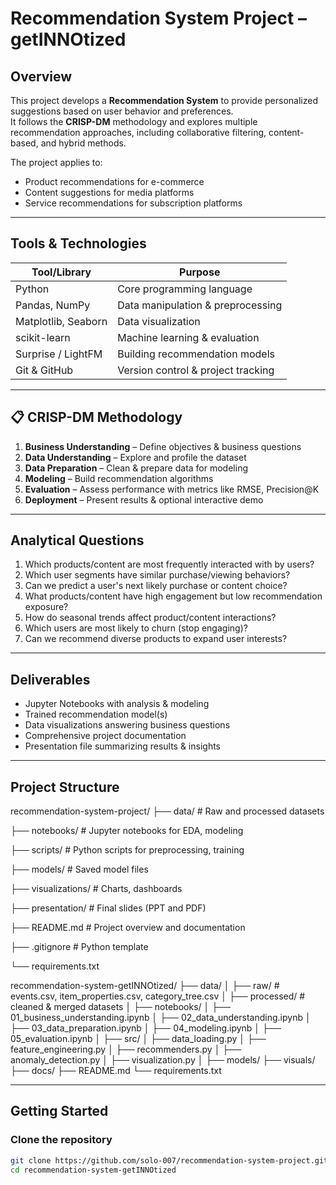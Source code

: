 # Recommendation System Project – getINNOtized

## Overview
This project develops a **Recommendation System** to provide personalized suggestions based on user behavior and preferences.  
It follows the **CRISP-DM** methodology and explores multiple recommendation approaches, including collaborative filtering, content-based, and hybrid methods.

The project applies to:
- Product recommendations for e-commerce
- Content suggestions for media platforms
- Service recommendations for subscription platforms

---

## Tools & Technologies
| Tool/Library         | Purpose |
|----------------------|---------|
| Python               | Core programming language |
| Pandas, NumPy        | Data manipulation & preprocessing |
| Matplotlib, Seaborn  | Data visualization |
| scikit-learn         | Machine learning & evaluation |
| Surprise / LightFM   | Building recommendation models |
| Git & GitHub         | Version control & project tracking |

---

## 📋 CRISP-DM Methodology
1. **Business Understanding** – Define objectives & business questions
2. **Data Understanding** – Explore and profile the dataset
3. **Data Preparation** – Clean & prepare data for modeling
4. **Modeling** – Build recommendation algorithms
5. **Evaluation** – Assess performance with metrics like RMSE, Precision@K
6. **Deployment** – Present results & optional interactive demo

---

## Analytical Questions
1. Which products/content are most frequently interacted with by users?
2. Which user segments have similar purchase/viewing behaviors?
3. Can we predict a user's next likely purchase or content choice?
4. What products/content have high engagement but low recommendation exposure?
5. How do seasonal trends affect product/content interactions?
6. Which users are most likely to churn (stop engaging)?
7. Can we recommend diverse products to expand user interests?

---

## Deliverables
- Jupyter Notebooks with analysis & modeling
- Trained recommendation model(s)
- Data visualizations answering business questions
- Comprehensive project documentation
- Presentation file summarizing results & insights

---

## Project Structure

recommendation-system-project/
├── data/                  # Raw and processed datasets

├── notebooks/             # Jupyter notebooks for EDA, modeling

├── scripts/               # Python scripts for preprocessing, training

├── models/                # Saved model files

├── visualizations/        # Charts, dashboards

├── presentation/          # Final slides (PPT and PDF)

├── README.md              # Project overview and documentation

├── .gitignore             # Python template

└── requirements.txt

recommendation-system-getINNOtized/
├── data/
│   ├── raw/               # events.csv, item_properties.csv, category_tree.csv
│   ├── processed/         # cleaned & merged datasets
│
├── notebooks/
│   ├── 01_business_understanding.ipynb
│   ├── 02_data_understanding.ipynb
│   ├── 03_data_preparation.ipynb
│   ├── 04_modeling.ipynb
│   ├── 05_evaluation.ipynb
│
├── src/
│   ├── data_loading.py
│   ├── feature_engineering.py
│   ├── recommenders.py
│   ├── anomaly_detection.py
│   ├── visualization.py
│
├── models/
├── visuals/
├── docs/
├── README.md
└── requirements.txt

---

## Getting Started
### Clone the repository
```bash
git clone https://github.com/solo-007/recommendation-system-project.git
cd recommendation-system-getINNOtized
